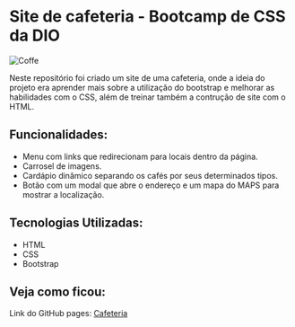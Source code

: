 # Site de cafeteria - Bootcamp de CSS da DIO

![Coffe](https://images.unsplash.com/photo-1510707577719-ae7c14805e3a?q=80&w=1467&auto=format&fit=crop&ixlib=rb-4.0.3&ixid=M3wxMjA3fDB8MHxwaG90by1wYWdlfHx8fGVufDB8fHx8fA%3D%3D)

Neste repositório foi criado um site de uma cafeteria, onde a ideia do projeto era aprender mais sobre a utilização do bootstrap e melhorar as habilidades com o CSS, além de treinar também a contrução de site com o HTML.

## Funcionalidades:
- Menu com links que redirecionam para locais dentro da página.
- Carrosel de imagens.
- Cardápio dinâmico separando os cafés por seus determinados tipos.
- Botão com um modal que abre o endereço e um mapa do MAPS para mostrar a localização.

## Tecnologias Utilizadas:
- HTML
- CSS
- Bootstrap

## Veja como ficou:
Link do GitHub pages: [Cafeteria](https://alochio.github.io/projeto-site-cafeteria-bootstrap-DIO/)